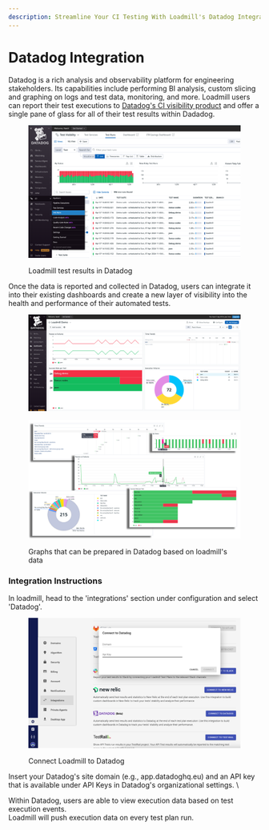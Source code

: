 ```yaml
---
description: Streamline Your CI Testing With Loadmill's Datadog Integration
---
```


# Datadog Integration

Datadog is a rich analysis and observability platform for engineering stakeholders. Its capabilities include performing BI analysis, custom slicing and graphing on logs and test data, monitoring, and more. Loadmill users can report their test executions to [Datadog's CI visibility product](https://www.datadoghq.com/dg/software-delivery/ci-test-visibility/) and offer a single pane of glass for all of their test results within Dadadog.

<figure><img src="../.gitbook/assets/image (162).png" alt=""><figcaption><p>Loadmill test results in Datadog</p></figcaption></figure>

Once the data is reported and collected in Datadog, users can integrate it into their existing dashboards and create a new layer of visibility into the health and performance of their automated tests.

<figure><img src="../.gitbook/assets/image (160).png" alt=""><figcaption></figcaption></figure>

<figure><img src="../.gitbook/assets/ImageBeginning.jpg" alt=""><figcaption><p>Graphs that can be prepared in Datadog based on loadmill's data</p></figcaption></figure>



### Integration Instructions

In loadmill, head to the 'integrations' section under configuration and select 'Datadog'.

<figure><img src="../.gitbook/assets/image (172).png" alt=""><figcaption><p>Connect Loadmill to Datadog</p></figcaption></figure>

Insert your Datadog's site domain (e.g., app.datadoghq.eu) and an API key that is available under API Keys in Datadog's organizational settings. \


Within Datadog, users are able to view execution data based on test execution events. \
Loadmill will push execution data on every test plan run.
